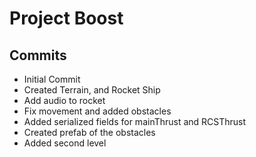 # Project Boost

## Commits
* Initial Commit
* Created Terrain, and Rocket Ship
* Add audio to rocket
* Fix movement and added obstacles
* Added serialized fields for mainThrust and RCSThrust
* Created prefab of the obstacles
* Added second level
